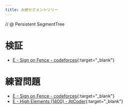 ```yaml
---
title: 永続セグメントツリー
---
```


// @ Persistent SegmentTree

# 検証

* [E - Sign on Fence - codeforces](https://codeforces.com/contest/484/submission/41269223){:target="_blank"}<!--_-->

# 練習問題

* [E - Sign on Fence - codeforces](https://codeforces.com/contest/484/problem/E){:target="_blank"}<!--_-->
* [E - High Elements (1400) - AtCoder](https://beta.atcoder.jp/contests/agc028/tasks/agc028_e){:target="_blank"}<!--_-->

